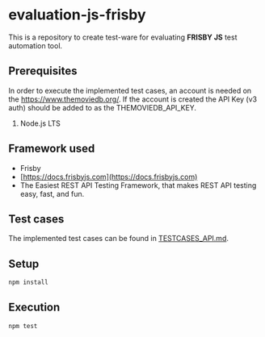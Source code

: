 
# evaluation-js-frisby


This is a repository to create test-ware for evaluating **FRISBY JS** test automation tool.


## Prerequisites
In order to execute the implemented test cases, an account is needed on the https://www.themoviedb.org/. If the account is created the API Key (v3 auth) should be added to as the THEMOVIEDB_API_KEY.

1. Node.js LTS

## Framework used

- Frisby
- [https://docs.frisbyjs.com](https://docs.frisbyjs.com)
- The Easiest REST API Testing Framework, that makes REST API testing easy, fast, and fun.

## Test cases

The implemented test cases can be found in [TESTCASES_API.md](TESTCASES_API.md).

## Setup

```bash
npm install
```


## Execution

```bash
npm test
```

